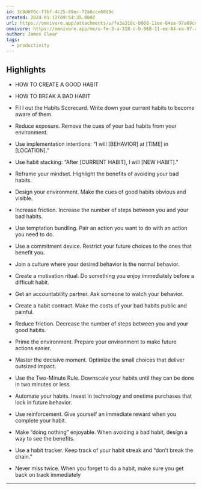 ```yaml
---
id: 3c8d8f0c-f7bf-4c25-89ec-72a8cce68d9c
created: 2024-01-12T09:54:35.000Z
url: https://omnivore.app/attachments/u/fe3a318c-b068-11ee-84ea-97a69cdc24ff/HabitsCheatSheet.pdf
omnivore: https://omnivore.app/me/u-fe-3-a-318-c-b-068-11-ee-84-ea-97-a-69-cdc-24-ff-habits-cheat--18cf7fc2e28
author: James Clear
tags:
  - productivity
---
```


## Highlights

- HOW TO CREATE A GOOD HABIT 

- HOW TO BREAK A BAD HABIT 

- Fil l out the Habits Scorecard. Write down your current habits to become aware of them. 

- Reduce exposure. Remove the cues of your bad 
habits from your environment.  

- Use implementation intentions: “I will [BEHAVIOR] at
[TIME] in [LOCATION].” 

- Use habit stacking: “After [CURRENT HABIT], I will 
[NEW HABIT].”
 

- Reframe your mindset. Highlight the benefits of
avoiding your bad habits.  

- Design your environment. Make the cues of good habits
obvious and visible.  

- Increase friction. Increase the number of steps 
between you and your bad habits.  

- Use temptation bundling. Pair an action you want to do 
with an action you need to do.  

- Use a commitment device. Restrict your future
choices to the ones that benefit you.  

- Join a culture where your desired behavior is the normal
behavior.  

- Create a motivation ritual. Do something you enjoy
immediately before a difficult habit.  

- Get an accountability partner. Ask someone to
watch your behavior.  

- Create a habit contract. Make the costs of your bad
habits public and painful.  

- Reduce friction. Decrease the number of steps between 
you and your good habits.  

- Prime the environment. Prepare your environment to 
make future actions easier.  

- Master the decisive moment. Optimize the small choices
that deliver outsized impact. 

- Use the Two-Minute Rule. Downscale your habits until 
they can be done in two minutes or less.  

- Automate your habits. Invest in technology and onetime 
purchases that lock in future behavior.  

- Use reinforcement. Give yourself an immediate reward 
when you complete your habit.  

- Make “doing nothing” enjoyable. When avoiding a bad 
habit, design a way to see the benefits.  

- Use a habit tracker. Keep track of your habit streak and
“don’t break the chain.” 

- Never miss twice. When you forget to do a habit, make sure 
you get back on track immediately 

---

